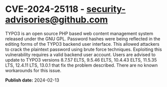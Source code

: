 # CVE-2024-25118 - security-advisories@github.com

TYPO3 is an open source PHP based web content management system released under the GNU GPL. Password hashes were being reflected in the editing forms of the TYPO3 backend user interface. This allowed attackers to crack the plaintext password using brute force techniques. Exploiting this vulnerability requires a valid backend user account. Users are advised to update to TYPO3 versions 8.7.57 ELTS, 9.5.46 ELTS, 10.4.43 ELTS, 11.5.35 LTS, 12.4.11 LTS, 13.0.1 that fix the problem described. There are no known workarounds for this issue.

**Publish date:** 2024-02-13
